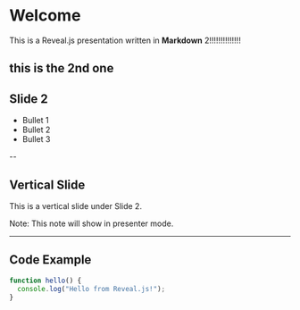 # Welcome

This is a Reveal.js presentation written in **Markdown** 2!!!!!!!!!!!!!!


this is the 2nd one
---

## Slide 2

- Bullet 1
- Bullet 2
- Bullet 3

--

## Vertical Slide

This is a vertical slide under Slide 2.

Note: This note will show in presenter mode.

---

## Code Example

```js
function hello() {
  console.log("Hello from Reveal.js!");
}
```
